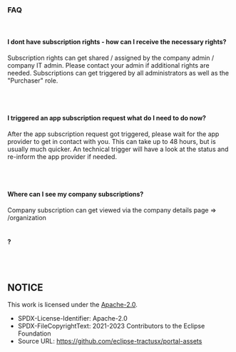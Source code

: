 ### FAQ

<br>

#### I dont have subscription rights - how can I receive the necessary rights?

Subscription rights can get shared / assigned by the company admin / company IT admin.
Please contact your admin if additional rights are needed. Subscriptions can get triggered by all administrators as well as the "Purchaser" role.

<br>
<br>

#### I triggered an app subscription request what do I need to do now?

After the app subscription request got triggered, please wait for the app provider to get in contact with you. This can take up to 48 hours, but is usually much quicker. An technical trigger will have a look at the status and re-inform the app provider if needed.

<br>
<br>

#### Where can I see my company subscriptions?

Company subscription can get viewed via the company details page => /organization
<br>
<br>

#### <question>?

<answer>
<br>
<br>

## NOTICE

This work is licensed under the [Apache-2.0](https://www.apache.org/licenses/LICENSE-2.0).

- SPDX-License-Identifier: Apache-2.0
- SPDX-FileCopyrightText: 2021-2023 Contributors to the Eclipse Foundation
- Source URL: https://github.com/eclipse-tractusx/portal-assets
